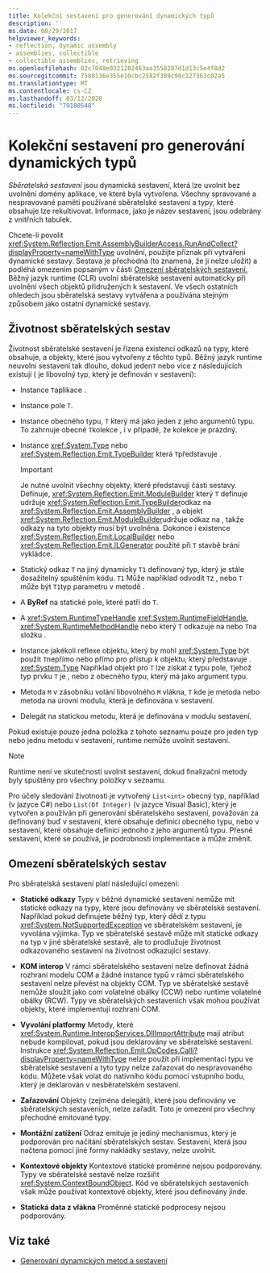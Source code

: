 ```yaml
---
title: Kolekční sestavení pro generování dynamických typů
description: ''
ms.date: 08/29/2017
helpviewer_keywords:
- reflection, dynamic assembly
- assemblies, collectible
- collectible assemblies, retrieving
ms.openlocfilehash: 02c7048e0321282463aa3558287d1d13c5e4f8d2
ms.sourcegitcommit: 7588136e355e10cbc2582f389c90c127363c02a5
ms.translationtype: MT
ms.contentlocale: cs-CZ
ms.lasthandoff: 03/12/2020
ms.locfileid: "79180548"
---
```

# <a name="collectible-assemblies-for-dynamic-type-generation"></a>Kolekční sestavení pro generování dynamických typů

*Sběratelská sestavení* jsou dynamická sestavení, která lze uvolnit bez uvolnění domény aplikace, ve které byla vytvořena. Všechny spravované a nespravované paměti používané sběratelské sestavení a typy, které obsahuje lze rekultivovat. Informace, jako je název sestavení, jsou odebrány z vnitřních tabulek.

Chcete-li povolit <xref:System.Reflection.Emit.AssemblyBuilderAccess.RunAndCollect?displayProperty=nameWithType> uvolnění, použijte příznak při vytváření dynamické sestavy. Sestava je přechodná (to znamená, že ji nelze uložit) a podléhá omezením popsaným v části [Omezení sběratelských sestavení.](#restrictions-on-collectible-assemblies) Běžný jazyk runtime (CLR) uvolní sběratelské sestavení automaticky při uvolnění všech objektů přidružených k sestavení. Ve všech ostatních ohledech jsou sběratelská sestavy vytvářena a používána stejným způsobem jako ostatní dynamické sestavy.

## <a name="lifetime-of-collectible-assemblies"></a>Životnost sběratelských sestav

Životnost sběratelské sestavení je řízena existencí odkazů na typy, které obsahuje, a objekty, které jsou vytvořeny z těchto typů. Běžný jazyk runtime neuvolní sestavení tak dlouho, dokud jeden`T` nebo více z následujících existují ( je libovolný typ, který je definován v sestavení):

- Instance `T`aplikace .

- Instance pole `T`.

- Instance obecného typu, `T` který má jako jeden z jeho argumentů typu. To zahrnuje obecné `T`kolekce , i v případě, že kolekce je prázdný.

- Instance <xref:System.Type> nebo <xref:System.Reflection.Emit.TypeBuilder> která `T`představuje .

   > [!IMPORTANT]
   > Je nutné uvolnit všechny objekty, které představují části sestavy. Definuje, <xref:System.Reflection.Emit.ModuleBuilder> který `T` definuje udržuje <xref:System.Reflection.Emit.TypeBuilder>odkaz na <xref:System.Reflection.Emit.AssemblyBuilder> , a objekt <xref:System.Reflection.Emit.ModuleBuilder>udržuje odkaz na , takže odkazy na tyto objekty musí být uvolněna. Dokonce i existence <xref:System.Reflection.Emit.LocalBuilder> nebo <xref:System.Reflection.Emit.ILGenerator> použité při `T` stavbě brání vykládce.

- Statický odkaz `T` na jiný dynamicky `T1` definovaný typ, který je stále dosažitelný spuštěním kódu. `T1` Může například odvodit `T`z , nebo `T` může být `T1`typ parametru v metodě .

- A **ByRef** na statické pole, které patří do `T`.

- A <xref:System.RuntimeTypeHandle> <xref:System.RuntimeFieldHandle>, <xref:System.RuntimeMethodHandle> nebo který `T` odkazuje na nebo `T`na složku .

- Instance jakékoli reflexe objektu, který by mohl <xref:System.Type> být použit `T`nepřímo nebo přímo pro přístup k objektu, který představuje . <xref:System.Type> Například objekt pro `T` lze získat z typu pole, `T`jehož typ prvku `T` je , nebo z obecného typu, který má jako argument typu.

- Metoda `M` v zásobníku volání libovolného `M` vlákna, `T` kde je metoda nebo metoda na úrovni modulu, která je definována v sestavení.

- Delegát na statickou metodu, která je definována v modulu sestavení.

Pokud existuje pouze jedna položka z tohoto seznamu pouze pro jeden typ nebo jednu metodu v sestavení, runtime nemůže uvolnit sestavení.

> [!NOTE]
> Runtime není ve skutečnosti uvolnit sestavení, dokud finalizační metody byly spuštěny pro všechny položky v seznamu.

Pro účely sledování životnosti je vytvořený `List<int>` obecný typ, například (v jazyce C#) nebo `List(Of Integer)` (v jazyce Visual Basic), který je vytvořen a používán při generování sběratelského sestavení, považován za definovaný buď v sestavení, které obsahuje definici obecného typu, nebo v sestavení, které obsahuje definici jednoho z jeho argumentů typu. Přesné sestavení, které se používá, je podrobnosti implementace a může změnit.

## <a name="restrictions-on-collectible-assemblies"></a>Omezení sběratelských sestav

Pro sběratelská sestavení platí následující omezení:

- **Statické odkazy** Typy v běžné dynamické sestavení nemůže mít statické odkazy na typy, které jsou definovány ve sběratelské sestavení. Například pokud definujete běžný typ, který dědí z typu <xref:System.NotSupportedException> ve sběratelském sestavení, je vyvolána výjimka. Typ ve sběratelské sestavě může mít statické odkazy na typ v jiné sběratelské sestavě, ale to prodlužuje životnost odkazovaného sestavení na životnost odkazující sestavy.

- **KOM interop** V rámci sběratelského sestavení nelze definovat žádná rozhraní modelu COM a žádné instance typů v rámci sběratelského sestavení nelze převést na objekty COM. Typ ve sběratelské sestavě nemůže sloužit jako com volatelné obálky (CCW) nebo runtime volatelné obálky (RCW). Typy ve sběratelských sestaveních však mohou používat objekty, které implementují rozhraní COM.

- **Vyvolání platformy** Metody, které <xref:System.Runtime.InteropServices.DllImportAttribute> mají atribut nebude kompilovat, pokud jsou deklarovány ve sběratelské sestavení. Instrukce <xref:System.Reflection.Emit.OpCodes.Calli?displayProperty=nameWithType> nelze použít při implementaci typu ve sběratelské sestavení a tyto typy nelze zařazovat do nespravovaného kódu. Můžete však volat do nativního kódu pomocí vstupního bodu, který je deklarován v nesběratelském sestavení.

- **Zařazování** Objekty (zejména delegáti), které jsou definovány ve sběratelských sestaveních, nelze zařadit. Toto je omezení pro všechny přechodné emitované typy.

- **Montážní zatížení** Odraz emituje je jediný mechanismus, který je podporován pro načítání sběratelských sestav. Sestavení, která jsou načtena pomocí jiné formy nakládky sestavy, nelze uvolnit.

- **Kontextové objekty** Kontextové statické proměnné nejsou podporovány. Typy ve sběratelské sestavě nelze rozšířit <xref:System.ContextBoundObject>. Kód ve sběratelských sestaveních však může používat kontextové objekty, které jsou definovány jinde.

- **Statická data z vlákna** Proměnné statické podprocesy nejsou podporovány.

## <a name="see-also"></a>Viz také

- [Generování dynamických metod a sestavení](emitting-dynamic-methods-and-assemblies.md)
